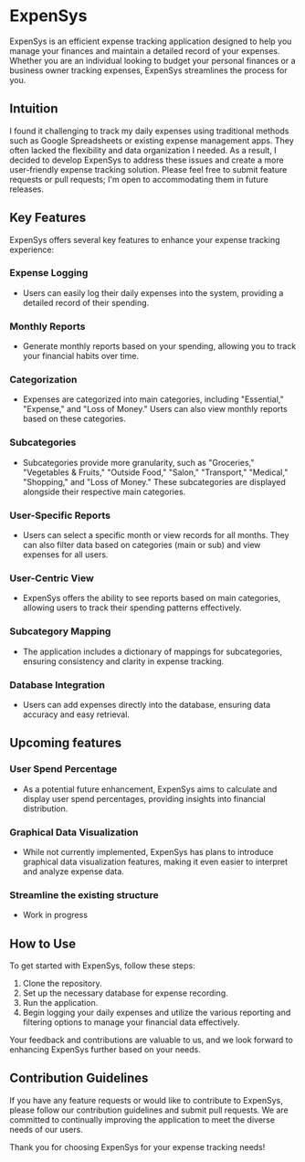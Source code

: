 # ExpenSys

ExpenSys is an efficient expense tracking application designed to help you manage your finances and maintain a detailed record of your expenses. Whether you are an individual looking to budget your personal finances or a business owner tracking expenses, ExpenSys streamlines the process for you.

## Intuition
I found it challenging to track my daily expenses using traditional methods such as Google Spreadsheets or existing expense management apps. They often lacked the flexibility and data organization I needed. As a result, I decided to develop ExpenSys to address these issues and create a more user-friendly expense tracking solution. Please feel free to submit feature requests or pull requests; I'm open to accommodating them in future releases.

## Key Features

ExpenSys offers several key features to enhance your expense tracking experience:

### Expense Logging
- Users can easily log their daily expenses into the system, providing a detailed record of their spending.

### Monthly Reports
- Generate monthly reports based on your spending, allowing you to track your financial habits over time.

### Categorization
- Expenses are categorized into main categories, including "Essential," "Expense," and "Loss of Money." Users can also view monthly reports based on these categories.

### Subcategories
- Subcategories provide more granularity, such as "Groceries," "Vegetables & Fruits," "Outside Food," "Salon," "Transport," "Medical," "Shopping," and "Loss of Money." These subcategories are displayed alongside their respective main categories.

### User-Specific Reports
- Users can select a specific month or view records for all months. They can also filter data based on categories (main or sub) and view expenses for all users.

### User-Centric View
- ExpenSys offers the ability to see reports based on main categories, allowing users to track their spending patterns effectively.

### Subcategory Mapping
- The application includes a dictionary of mappings for subcategories, ensuring consistency and clarity in expense tracking.

### Database Integration
- Users can add expenses directly into the database, ensuring data accuracy and easy retrieval.

## Upcoming features 

### User Spend Percentage
- As a potential future enhancement, ExpenSys aims to calculate and display user spend percentages, providing insights into financial distribution.

### Graphical Data Visualization
- While not currently implemented, ExpenSys has plans to introduce graphical data visualization features, making it even easier to interpret and analyze expense data.

### Streamline the existing structure
- Work in progress

## How to Use

To get started with ExpenSys, follow these steps:

1. Clone the repository.
2. Set up the necessary database for expense recording.
3. Run the application.
4. Begin logging your daily expenses and utilize the various reporting and filtering options to manage your financial data effectively.

Your feedback and contributions are valuable to us, and we look forward to enhancing ExpenSys further based on your needs.

## Contribution Guidelines

If you have any feature requests or would like to contribute to ExpenSys, please follow our contribution guidelines and submit pull requests. We are committed to continually improving the application to meet the diverse needs of our users.

Thank you for choosing ExpenSys for your expense tracking needs!
